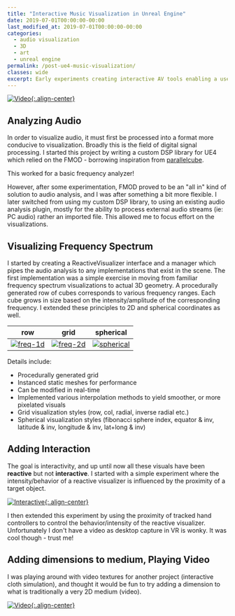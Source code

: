 ```yaml
---
title: "Interactive Music Visualization in Unreal Engine"
date: 2019-07-01T00:00:00-00:00
last_modified_at: 2019-07-01T00:00:00-00:00
categories:
  - audio visualization
  - 3D
  - art
  - unreal engine
permalink: /post-ue4-music-visualization/
classes: wide
excerpt: Early experiments creating interactive AV tools enabling a user to play with sound in a 3D context.
---
```


[![Video](https://yt-embed.herokuapp.com/embed?v=pBBv5oWQoYE){:.align-center}](https://www.youtube.com/watch?v=pBBv5oWQoYE "Video")

## Analyzing Audio

In order to visualize audio, it must first be processed into a format more conducive to visualization. Broadly this is the field of digital signal processing. I started this project by writing a custom DSP library for UE4 which relied on the FMOD - borrowing inspiration from [parallelcube](www.parallelcube.com/2018/03/01/using-thirdparty-libraries-in-our-ue4-mobile-project/).

This worked for a basic frequency analyzer!

However, after some experimentation, FMOD proved to be an "all in" kind of solution to audio analysis, and I was after something a bit more flexible. I later switched from using my custom DSP library, to using an existing audio analysis plugin, mostly for the ability to process external audio streams (ie: PC audio) rather an imported file. This allowed me to focus effort on the visualizations.

## Visualizing Frequency Spectrum

I started by creating a ReactiveVisualizer interface and a manager which pipes the audio analysis to any implementations that exist in the scene. The first implementation was a simple exercise in moving from familiar frequency spectrum visualizations to actual 3D geometry. A procedurally generated row of cubes corresponds to various frequency ranges. Each cube grows in size based on the intensity/amplitude of the corresponding frequency. I extended these principles to 2D and spherical coordinates as well.

row | grid | spherical
:-------------------------:|:-------------------------:|:-------------------------:
[![freq-1d](https://yt-embed.herokuapp.com/embed?v=Vc32w8Er-L0)](https://www.youtube.com/watch?v=Vc32w8Er-L0 "freq-1d") | [![freq-2d](https://yt-embed.herokuapp.com/embed?v=cBzsFvg_5VI)](https://www.youtube.com/watch?v=cBzsFvg_5VI "freq-2d")| [![spherical](https://yt-embed.herokuapp.com/embed?v=QBhdw1tvAQM)](https://www.youtube.com/watch?v=QBhdw1tvAQM "spherical")

Details include:

- Procedurally generated grid
- Instanced static meshes for performance
- Can be modified in real-time
- Implemented various interpolation methods to yield smoother, or more pixelated visuals
- Grid visualization styles (row, col, radial, inverse radial etc.)
- Spherical visualization styles (fibonacci sphere index, equator & inv, latitude & inv, longitude & inv, lat+long & inv)

## Adding Interaction

The goal is interactivity, and up until now all these visuals have been **reactive** but not **interactive**. I started with a simple experiment where the intensity/behavior of a reactive visualizer is influenced by the proximity of a target object.

[![Interactive](https://yt-embed.herokuapp.com/embed?v=OxsfofZAA40){:.align-center}](https://www.youtube.com/watch?v=OxsfofZAA40 "Interactive")

I then extended this experiment by using the proximity of tracked hand controllers to control the behavior/intensity of the reactive visualizer. Unfortunately I don't have a video as desktop capture in VR is wonky. It was cool though - trust me!

## Adding dimensions to medium, Playing Video

I was playing around with video textures for another project (interactive cloth simulation), and thought it would be fun to try adding a dimension to what is traditionally a very 2D medium (video).

[![Video](https://yt-embed.herokuapp.com/embed?v=pBBv5oWQoYE){:.align-center}](https://www.youtube.com/watch?v=pBBv5oWQoYE "Video")